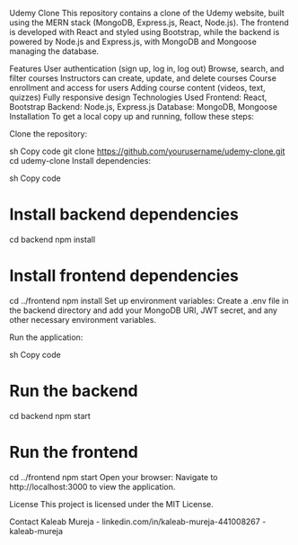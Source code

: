 Udemy Clone
This repository contains a clone of the Udemy website, built using the MERN stack (MongoDB, Express.js, React, Node.js). The frontend is developed with React and styled using Bootstrap, while the backend is powered by Node.js and Express.js, with MongoDB and Mongoose managing the database.

Features
User authentication (sign up, log in, log out)
Browse, search, and filter courses
Instructors can create, update, and delete courses
Course enrollment and access for users
Adding course content (videos, text, quizzes)
Fully responsive design
Technologies Used
Frontend: React, Bootstrap
Backend: Node.js, Express.js
Database: MongoDB, Mongoose
Installation
To get a local copy up and running, follow these steps:

Clone the repository:

sh
Copy code
git clone https://github.com/yourusername/udemy-clone.git
cd udemy-clone
Install dependencies:

sh
Copy code
# Install backend dependencies
cd backend
npm install

# Install frontend dependencies
cd ../frontend
npm install
Set up environment variables:
Create a .env file in the backend directory and add your MongoDB URI, JWT secret, and any other necessary environment variables.

Run the application:

sh
Copy code
# Run the backend
cd backend
npm start

# Run the frontend
cd ../frontend
npm start
Open your browser:
Navigate to http://localhost:3000 to view the application.

License
This project is licensed under the MIT License.

Contact
Kaleab Mureja - linkedin.com/in/kaleab-mureja-441008267 - kaleab-mureja
